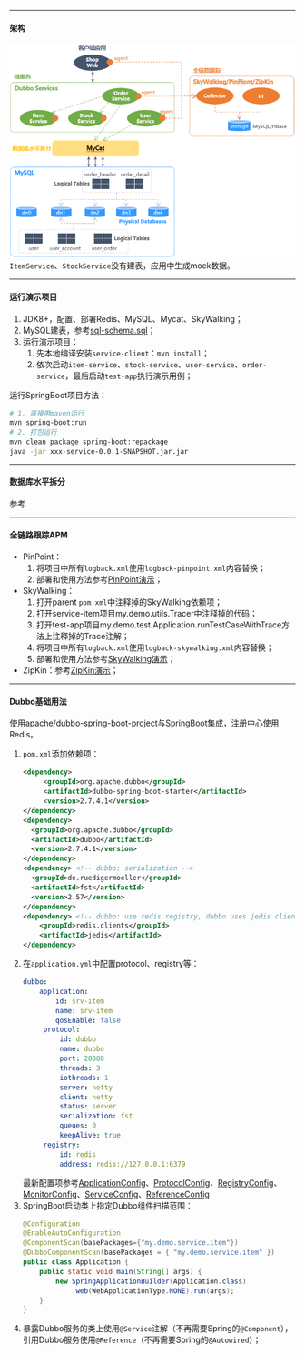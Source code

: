 -------------------------------------------------------------------
#### 架构
![](docs/images/architecture.png) <br />
`ItemService`、`StockService`没有建表，应用中生成mock数据。

-------------------------------------------------------------------
#### 运行演示项目
1. JDK8+，配置、部署Redis、MySQL、Mycat、SkyWalking；
2. MySQL建表，参考[sql-schema.sql](docs/sql-schema.sql)；
3. 运行演示项目：
   1. 先本地编译安装`service-client`：`mvn install`；
   2. 依次启动`item-service`、`stock-service`、`user-service`、`order-service`，最后启动`test-app`执行演示用例；

运行SpringBoot项目方法：
```sh
# 1. 直接用maven运行
mvn spring-boot:run
# 2. 打包运行
mvn clean package spring-boot:repackage
java -jar xxx-service-0.0.1-SNAPSHOT.jar.jar
```

-------------------------------------------------------------------
#### 数据库水平拆分
参考[]()

-------------------------------------------------------------------
#### 全链路跟踪APM
- PinPoint：
  1. 将项目中所有`logback.xml`使用`logback-pinpoint.xml`内容替换；
  2. 部署和使用方法参考[PinPoint演示](docs/APM-PinPoint.md)；
- SkyWalking：
  1. 打开parent `pom.xml`中注释掉的SkyWalking依赖项；
  2. 打开service-item项目my.demo.utils.Tracer中注释掉的代码；
  3. 打开test-app项目my.demo.test.Application.runTestCaseWithTrace方法上注释掉的Trace注解；
  4. 将项目中所有`logback.xml`使用`logback-skywalking.xml`内容替换；
  5. 部署和使用方法参考[SkyWalking演示](docs/APM-SkyWalking.md)；
- ZipKin：参考[ZipKin演示](docs/APM-ZipKin.md)；

-------------------------------------------------------------------
#### Dubbo基础用法
使用[apache/dubbo-spring-boot-project](https://github.com/apache/dubbo-spring-boot-project)与SpringBoot集成，注册中心使用Redis。

1. `pom.xml`添加依赖项：
   ```xml
   <dependency>
        <groupId>org.apache.dubbo</groupId>
        <artifactId>dubbo-spring-boot-starter</artifactId>
        <version>2.7.4.1</version>
   </dependency>
   <dependency>
     <groupId>org.apache.dubbo</groupId>
     <artifactId>dubbo</artifactId>
     <version>2.7.4.1</version>
   </dependency>
   <dependency> <!-- dubbo: serialization -->
     <groupId>de.ruedigermoeller</groupId>
     <artifactId>fst</artifactId>
     <version>2.57</version>
   </dependency>
   <dependency> <!-- dubbo: use redis registry, dubbo uses jedis client -->
       <groupId>redis.clients</groupId>
       <artifactId>jedis</artifactId>
   </dependency>
   ```
2. 在`application.yml`中配置protocol、registry等：
   ```yaml
   dubbo:
       application:
           id: srv-item
           name: srv-item
           qosEnable: false
        protocol:
            id: dubbo
            name: dubbo
            port: 20880
            threads: 3
            iothreads: 1
            server: netty
            client: netty
            status: server
            serialization: fst
            queues: 0
            keepAlive: true
        registry: 
            id: redis
            address: redis://127.0.0.1:6379
   ```
   最新配置项参考[ApplicationConfig](https://github.com/apache/dubbo/blob/master/dubbo-common/src/main/java/org/apache/dubbo/config/ApplicationConfig.java)、[ProtocolConfig](https://github.com/apache/dubbo/blob/master/dubbo-common/src/main/java/org/apache/dubbo/config/ProtocolConfig.java)、[RegistryConfig](https://github.com/apache/dubbo/blob/master/dubbo-common/src/main/java/org/apache/dubbo/config/RegistryConfig.java)、[MonitorConfig](https://github.com/apache/dubbo/blob/master/dubbo-common/src/main/java/org/apache/dubbo/config/MonitorConfig.java)、[ServiceConfig](https://github.com/apache/dubbo/blob/master/dubbo-config/dubbo-config-api/src/main/java/org/apache/dubbo/config/ServiceConfig.java)、[ReferenceConfig](https://github.com/apache/dubbo/blob/master/dubbo-config/dubbo-config-api/src/main/java/org/apache/dubbo/config/ReferenceConfig.java)
3. SpringBoot启动类上指定Dubbo组件扫描范围：
   ```java
   @Configuration
   @EnableAutoConfiguration
   @ComponentScan(basePackages={"my.demo.service.item"})
   @DubboComponentScan(basePackages = { "my.demo.service.item" })
   public class Application {
	   public static void main(String[] args) {
		   new SpringApplicationBuilder(Application.class)
			   .web(WebApplicationType.NONE).run(args);
	   }
   }
   ```
4. 暴露Dubbo服务的类上使用`@Service`注解（不再需要Spring的`@Component`），引用Dubbo服务使用`@Reference`（不再需要Spring的`@Autowired`）；
